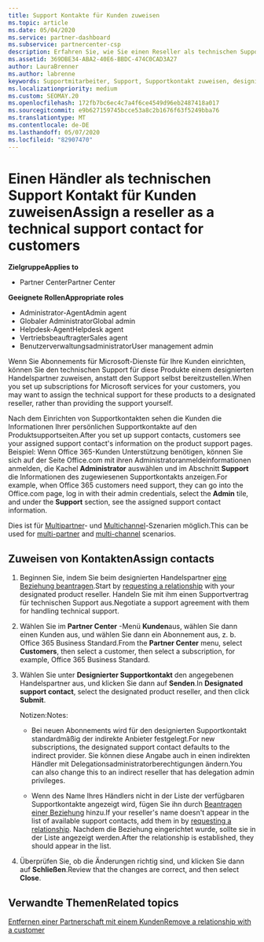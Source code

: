 ```yaml
---
title: Support Kontakte für Kunden zuweisen
ms.topic: article
ms.date: 05/04/2020
ms.service: partner-dashboard
ms.subservice: partnercenter-csp
description: Erfahren Sie, wie Sie einen Reseller als technischen Support für Kunden, die über Abonnements für Microsoft-Dienste verfügen, zuweisen.
ms.assetid: 369DBE34-ABA2-40E6-BBDC-474C0CAD3A27
author: LauraBrenner
ms.author: labrenne
keywords: Supportmitarbeiter, Support, Supportkontakt zuweisen, designierter Supportkontakt
ms.localizationpriority: medium
ms.custom: SEOMAY.20
ms.openlocfilehash: 172fb7bc6ec4c7a4f6ce4549d96eb2487418a017
ms.sourcegitcommit: e9b627159745bcce53a8c2b1676f63f5249bba76
ms.translationtype: MT
ms.contentlocale: de-DE
ms.lasthandoff: 05/07/2020
ms.locfileid: "82907470"
---
```

# <a name="assign-a-reseller-as-a-technical-support-contact-for-customers"></a><span data-ttu-id="f1fcd-104">Einen Händler als technischen Support Kontakt für Kunden zuweisen</span><span class="sxs-lookup"><span data-stu-id="f1fcd-104">Assign a reseller as a technical support contact for customers</span></span>

<span data-ttu-id="f1fcd-105">**Zielgruppe**</span><span class="sxs-lookup"><span data-stu-id="f1fcd-105">**Applies to**</span></span>

- <span data-ttu-id="f1fcd-106">Partner Center</span><span class="sxs-lookup"><span data-stu-id="f1fcd-106">Partner Center</span></span>

<span data-ttu-id="f1fcd-107">**Geeignete Rollen**</span><span class="sxs-lookup"><span data-stu-id="f1fcd-107">**Appropriate roles**</span></span>

- <span data-ttu-id="f1fcd-108">Administrator-Agent</span><span class="sxs-lookup"><span data-stu-id="f1fcd-108">Admin agent</span></span>
- <span data-ttu-id="f1fcd-109">Globaler Administrator</span><span class="sxs-lookup"><span data-stu-id="f1fcd-109">Global admin</span></span>
- <span data-ttu-id="f1fcd-110">Helpdesk-Agent</span><span class="sxs-lookup"><span data-stu-id="f1fcd-110">Helpdesk agent</span></span>
- <span data-ttu-id="f1fcd-111">Vertriebsbeauftragter</span><span class="sxs-lookup"><span data-stu-id="f1fcd-111">Sales agent</span></span>
- <span data-ttu-id="f1fcd-112">Benutzerverwaltungsadministrator</span><span class="sxs-lookup"><span data-stu-id="f1fcd-112">User management admin</span></span>

<span data-ttu-id="f1fcd-113">Wenn Sie Abonnements für Microsoft-Dienste für Ihre Kunden einrichten, können Sie den technischen Support für diese Produkte einem designierten Handelspartner zuweisen, anstatt den Support selbst bereitzustellen.</span><span class="sxs-lookup"><span data-stu-id="f1fcd-113">When you set up subscriptions for Microsoft services for your customers, you may want to assign the technical support for these products to a designated reseller, rather than providing the support yourself.</span></span>

<span data-ttu-id="f1fcd-114">Nach dem Einrichten von Supportkontakten sehen die Kunden die Informationen Ihrer persönlichen Supportkontakte auf den Produktsupportseiten.</span><span class="sxs-lookup"><span data-stu-id="f1fcd-114">After you set up support contacts, customers see your assigned support contact's information on the product support pages.</span></span> <span data-ttu-id="f1fcd-115">Beispiel: Wenn Office 365-Kunden Unterstützung benötigen, können Sie sich auf der Seite Office.com mit ihren Administratoranmeldeinformationen anmelden, die Kachel **Administrator** auswählen und im Abschnitt **Support** die Informationen des zugewiesenen Supportkontakts anzeigen.</span><span class="sxs-lookup"><span data-stu-id="f1fcd-115">For example, when Office 365 customers need support, they can go into the Office.com page, log in with their admin credentials, select the **Admin** tile, and under the **Support** section, see the assigned support contact information.</span></span>

<span data-ttu-id="f1fcd-116">Dies ist für [Multipartner](multipartner.md)- und [Multichannel](multichannel.md)-Szenarien möglich.</span><span class="sxs-lookup"><span data-stu-id="f1fcd-116">This can be used for [multi-partner](multipartner.md) and [multi-channel](multichannel.md) scenarios.</span></span> 

<a href="" id="assigncontacts"></a>
## <a name="assign-contacts"></a><span data-ttu-id="f1fcd-117">Zuweisen von Kontakten</span><span class="sxs-lookup"><span data-stu-id="f1fcd-117">Assign contacts</span></span>

1.  <span data-ttu-id="f1fcd-118">Beginnen Sie, indem Sie beim designierten Handelspartner [eine Beziehung beantragen](request-a-relationship-with-a-customer.md).</span><span class="sxs-lookup"><span data-stu-id="f1fcd-118">Start by [requesting a relationship](request-a-relationship-with-a-customer.md) with your designated product reseller.</span></span> <span data-ttu-id="f1fcd-119">Handeln Sie mit ihm einen Supportvertrag für technischen Support aus.</span><span class="sxs-lookup"><span data-stu-id="f1fcd-119">Negotiate a support agreement with them for handling technical support.</span></span>

2.  <span data-ttu-id="f1fcd-120">Wählen Sie im **Partner Center** -Menü **Kunden**aus, wählen Sie dann einen Kunden aus, und wählen Sie dann ein Abonnement aus, z. b. Office 365 Business Standard.</span><span class="sxs-lookup"><span data-stu-id="f1fcd-120">From the **Partner Center** menu, select **Customers**, then select a customer, then select a subscription, for example, Office 365 Business Standard.</span></span>

3.  <span data-ttu-id="f1fcd-121">Wählen Sie unter **Designierter Supportkontakt** den angegebenen Handelspartner aus, und klicken Sie dann auf **Senden**.</span><span class="sxs-lookup"><span data-stu-id="f1fcd-121">In  **Designated support contact**, select the designated product reseller, and then click **Submit**.</span></span> 

    <span data-ttu-id="f1fcd-122">Notizen:</span><span class="sxs-lookup"><span data-stu-id="f1fcd-122">Notes:</span></span> 
    
    *  <span data-ttu-id="f1fcd-123">Bei neuen Abonnements wird für den designierten Supportkontakt standardmäßig der indirekte Anbieter festgelegt.</span><span class="sxs-lookup"><span data-stu-id="f1fcd-123">For new subscriptions, the designated support contact defaults to the indirect provider.</span></span> <span data-ttu-id="f1fcd-124">Sie können diese Angabe auch in einen indirekten Händler mit Delegationsadministratorberechtigungen ändern.</span><span class="sxs-lookup"><span data-stu-id="f1fcd-124">You can also change this to an indirect reseller that has delegation admin privileges.</span></span>
    
    *  <span data-ttu-id="f1fcd-125">Wenn des Name Ihres Händlers nicht in der Liste der verfügbaren Supportkontakte angezeigt wird, fügen Sie ihn durch [Beantragen einer Beziehung](request-a-relationship-with-a-customer.md) hinzu.</span><span class="sxs-lookup"><span data-stu-id="f1fcd-125">If your reseller's name doesn't appear in the list of available support contacts, add them in by [requesting a relationship](request-a-relationship-with-a-customer.md).</span></span> <span data-ttu-id="f1fcd-126">Nachdem die Beziehung eingerichtet wurde, sollte sie in der Liste angezeigt werden.</span><span class="sxs-lookup"><span data-stu-id="f1fcd-126">After the relationship is established, they should appear in the list.</span></span>  

4.  <span data-ttu-id="f1fcd-127">Überprüfen Sie, ob die Änderungen richtig sind, und klicken Sie dann auf **Schließen**.</span><span class="sxs-lookup"><span data-stu-id="f1fcd-127">Review that the changes are correct, and then select **Close**.</span></span>

## <a name="related-topics"></a><span data-ttu-id="f1fcd-128">Verwandte Themen</span><span class="sxs-lookup"><span data-stu-id="f1fcd-128">Related topics</span></span>

[<span data-ttu-id="f1fcd-129">Entfernen einer Partnerschaft mit einem Kunden</span><span class="sxs-lookup"><span data-stu-id="f1fcd-129">Remove a relationship with a customer</span></span>](remove-a-relationship.md)